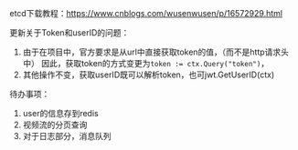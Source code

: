 etcd下载教程：https://www.cnblogs.com/wusenwusen/p/16572929.html

更新关于Token和userID的问题：
1. 由于在项目中，官方要求是从url中直接获取token的值，（而不是http请求头中） 因此，获取token的方式变更为`token := ctx.Query("token")`，
2. 其他操作不变，获取userID既可以解析token，也可jwt.GetUserID(ctx)

待办事项：
1. user的信息存到redis
2. 视频流的分页查询
3. 对于日志部分，消息队列



